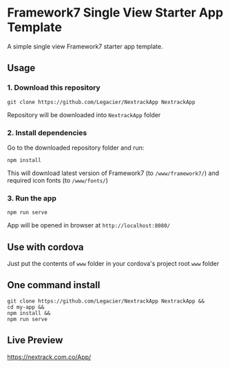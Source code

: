 # Framework7 Single View Starter App Template

A simple single view Framework7 starter app template.

## Usage

### 1. Download this repository
```
git clone https://github.com/Legacier/NextrackApp NextrackApp
```

Repository will be downloaded into `NextrackApp` folder

### 2. Install dependencies

Go to the downloaded repository folder and run:
```
npm install
```

This will download latest version of Framework7 (to `/www/framework7/`) and required icon fonts (to `/www/fonts/`)

### 3. Run the app

```
npm run serve
```

App will be opened in browser at `http://localhost:8080/`

## Use with cordova

Just put the contents of `www` folder in your cordova's project root `www` folder

## One command install

```
git clone https://github.com/Legacier/NextrackApp NextrackApp &&
cd my-app &&
npm install &&
npm run serve
```

## Live Preview

https://nextrack.com.co/App/
